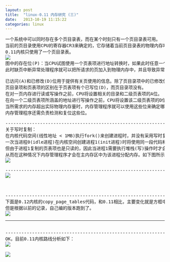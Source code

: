 ```yaml
---
layout: post
title:  "linux-0.11 内存研究 (三)"
date:   2013-10-19 11:15:22
categories: linux
---
```


<pre>
一个系统中可以同时存在多个页目录表，而在某个时刻只有一个页目录表可用。
当前的页目录使用CPU的寄存器CR3来确定的，它存储着当前页目录表的物理内存地址。
0.11内核只使用了一个页目录表。
<img src="http://fillzero.qiniudn.com/2014_10_09_linux_mm11.jpeg">
图中的存在位(P)：当CPU试图使用一个页表项进行地址转换时，如果此时任意一个页表项的P=0，则处理器就会发出页异常信号。
此时缺页中断异常处理程序就可以把所请求的页加入到物理内存中，并且导致异常的指令会被重新执行。

已访问(A)和已修改(D)位用于提供有关页使用的信息。除了页目录项中的已修改位，这些位有硬件置位，但不复位。
页目录项和页表项的区别在于页表项有个已写位(D)，而页目录项没有。
在对一页内存进行读或写操作之前，CPU将设置相关的目录和二级页表项的A位。
在向一个二级页表项所涵盖的地址进行写操作之前，CPU将设置该二级页表项的D位。
当所需求的内存超出实际物理内存量时，内存管理程序就可以使用这些位来确定哪些页可以从内存中取走，以腾出空间。
内存管理程序还需负责检测和复位这些位。

---------------------------------------------------------------
关于写时复制：
在内核代码空间(线性地址 < 1MB)执行fork()来创建进程时，并没有采用写时复制技术。
一次当进程0(idle进程)在内核空间创建进程1(init进程)时将使用同一段代码和数据段。
但由于进程1复制的页表项也是只读的，因此当进程1需要执行堆栈(写)操作时才会引起页面异常，
从而在这种情况下内存管理程序才会在主内存区中为该进程分配内存。如下图所示:
<img src="http://fillzero.qiniudn.com/2014_10_09_linux_mm12.jpeg">

---------------------------------------------------------------
<img src="http://fillzero.qiniudn.com/2014_10_09_linux_mm10.jpeg">



---------------------------------------------------------------
下面是0.12内核的copy_page_tables代码，和0.11相比，主要变化就是方框中的，其对应的汇编代码在右边，在JPC中跑bochs编译出的版本，打0xC459,0xC47E断点，都没有断住，没跑到这里。
但是根据以前的记录，自己编的版本跑到了。
<img src="http://fillzero.qiniudn.com/2014_10_09_linux_mm13.jpeg">
<hr>
---------------------------------------------------------------
OK，目前0.11内核路线分析如下：
<img src="http://fillzero.qiniudn.com/2014_10_09_linux_mm14.jpeg">

<img src="http://fillzero.qiniudn.com/2014_10_09_linux_mm09.jpeg">
</pre>